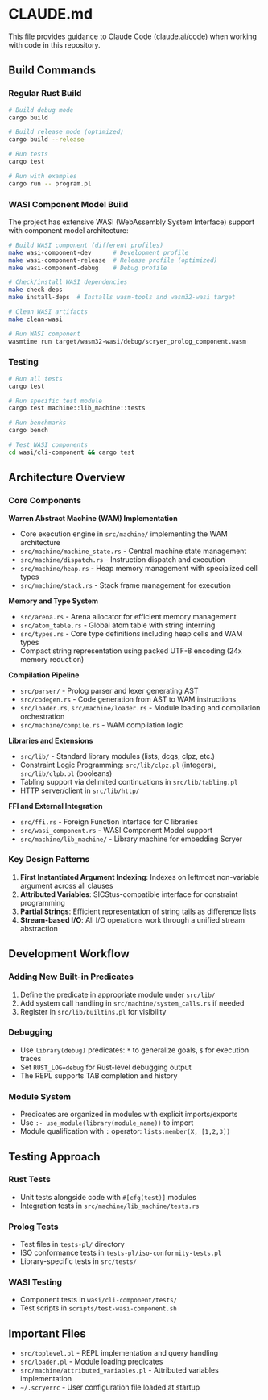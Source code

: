 # CLAUDE.md

This file provides guidance to Claude Code (claude.ai/code) when working with code in this repository.

## Build Commands

### Regular Rust Build
```bash
# Build debug mode
cargo build

# Build release mode (optimized)
cargo build --release

# Run tests
cargo test

# Run with examples
cargo run -- program.pl
```

### WASI Component Model Build
The project has extensive WASI (WebAssembly System Interface) support with component model architecture:

```bash
# Build WASI component (different profiles)
make wasi-component-dev      # Development profile
make wasi-component-release  # Release profile (optimized)
make wasi-component-debug    # Debug profile

# Check/install WASI dependencies
make check-deps
make install-deps  # Installs wasm-tools and wasm32-wasi target

# Clean WASI artifacts
make clean-wasi

# Run WASI component
wasmtime run target/wasm32-wasi/debug/scryer_prolog_component.wasm
```

### Testing
```bash
# Run all tests
cargo test

# Run specific test module
cargo test machine::lib_machine::tests

# Run benchmarks
cargo bench

# Test WASI components
cd wasi/cli-component && cargo test
```

## Architecture Overview

### Core Components

**Warren Abstract Machine (WAM) Implementation**
- Core execution engine in `src/machine/` implementing the WAM architecture
- `src/machine/machine_state.rs` - Central machine state management
- `src/machine/dispatch.rs` - Instruction dispatch and execution
- `src/machine/heap.rs` - Heap memory management with specialized cell types
- `src/machine/stack.rs` - Stack frame management for execution

**Memory and Type System**
- `src/arena.rs` - Arena allocator for efficient memory management
- `src/atom_table.rs` - Global atom table with string interning
- `src/types.rs` - Core type definitions including heap cells and WAM types
- Compact string representation using packed UTF-8 encoding (24x memory reduction)

**Compilation Pipeline**
- `src/parser/` - Prolog parser and lexer generating AST
- `src/codegen.rs` - Code generation from AST to WAM instructions
- `src/loader.rs`, `src/machine/loader.rs` - Module loading and compilation orchestration
- `src/machine/compile.rs` - WAM compilation logic

**Libraries and Extensions**
- `src/lib/` - Standard library modules (lists, dcgs, clpz, etc.)
- Constraint Logic Programming: `src/lib/clpz.pl` (integers), `src/lib/clpb.pl` (booleans)
- Tabling support via delimited continuations in `src/lib/tabling.pl`
- HTTP server/client in `src/lib/http/`

**FFI and External Integration**
- `src/ffi.rs` - Foreign Function Interface for C libraries
- `src/wasi_component.rs` - WASI Component Model support
- `src/machine/lib_machine/` - Library machine for embedding Scryer

### Key Design Patterns

1. **First Instantiated Argument Indexing**: Indexes on leftmost non-variable argument across all clauses
2. **Attributed Variables**: SICStus-compatible interface for constraint programming
3. **Partial Strings**: Efficient representation of string tails as difference lists
4. **Stream-based I/O**: All I/O operations work through a unified stream abstraction

## Development Workflow

### Adding New Built-in Predicates
1. Define the predicate in appropriate module under `src/lib/`
2. Add system call handling in `src/machine/system_calls.rs` if needed
3. Register in `src/lib/builtins.pl` for visibility

### Debugging
- Use `library(debug)` predicates: `*` to generalize goals, `$` for execution traces
- Set `RUST_LOG=debug` for Rust-level debugging output
- The REPL supports TAB completion and history

### Module System
- Predicates are organized in modules with explicit imports/exports
- Use `:- use_module(library(module_name))` to import
- Module qualification with `:` operator: `lists:member(X, [1,2,3])`

## Testing Approach

### Rust Tests
- Unit tests alongside code with `#[cfg(test)]` modules
- Integration tests in `src/machine/lib_machine/tests.rs`

### Prolog Tests
- Test files in `tests-pl/` directory
- ISO conformance tests in `tests-pl/iso-conformity-tests.pl`
- Library-specific tests in `src/tests/`

### WASI Testing
- Component tests in `wasi/cli-component/tests/`
- Test scripts in `scripts/test-wasi-component.sh`

## Important Files

- `src/toplevel.pl` - REPL implementation and query handling
- `src/loader.pl` - Module loading predicates
- `src/machine/attributed_variables.pl` - Attributed variables implementation
- `~/.scryerrc` - User configuration file loaded at startup